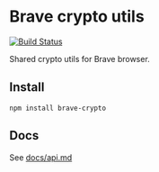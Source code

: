 # Brave crypto utils

[![Build Status](https://travis-ci.org/brave/crypto.svg?branch=master)](https://travis-ci.org/brave/crypto)

Shared crypto utils for Brave browser.

## Install

`npm install brave-crypto`

## Docs

See [docs/api.md](docs/api.md)
